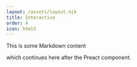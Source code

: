 ```yaml
---
layout: /assets/layout.njk
title: Interactive
order: 4
icon: html5
---
```


This is some Markdown content

<div id="root"></div>
<script src="interactive.js" type="module"></script>

which continues here after the Preact component.
